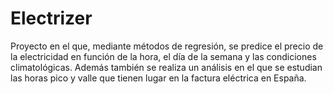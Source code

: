# Electrizer
Proyecto en el que, mediante métodos de regresión, se predice el precio de la electricidad en función de la hora, el día de la semana y las condiciones climatológicas. Además también se realiza un análisis en el que se estudian las horas pico y valle que tienen lugar en la factura eléctrica en España.
